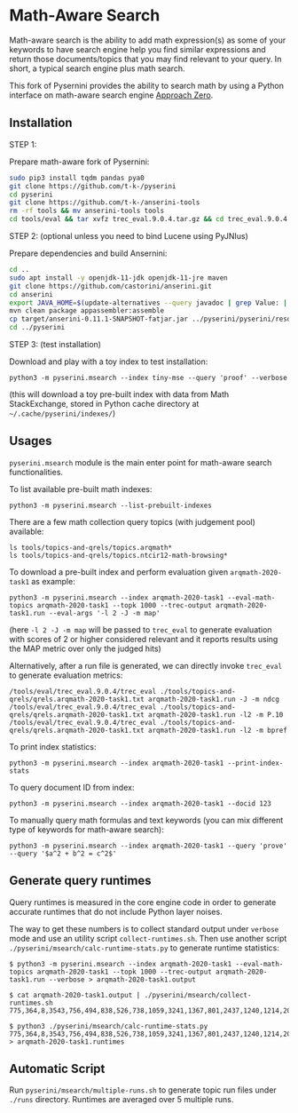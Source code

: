 # Math-Aware Search
Math-aware search is the ability to add math expression(s) as some of your keywords to have search engine help you find similar expressions and return those documents/topics that you may find relevant to your query. In short, a typical search engine plus math search.

This fork of Pysernini provides the ability to search math by using a Python interface on math-aware search engine [Approach Zero](https://github.com/approach0/search-engine).

## Installation
STEP 1:

Prepare math-aware fork of Pysernini:
```sh
sudo pip3 install tqdm pandas pya0
git clone https://github.com/t-k-/pyserini
cd pyserini
git clone https://github.com/t-k-/anserini-tools
rm -rf tools && mv anserini-tools tools
cd tools/eval && tar xvfz trec_eval.9.0.4.tar.gz && cd trec_eval.9.0.4 && make && cd ../../..
```

STEP 2: (optional unless you need to bind Lucene using PyJNIus)

Prepare dependencies and build Ansernini:
```sh
cd ..
sudo apt install -y openjdk-11-jdk openjdk-11-jre maven
git clone https://github.com/castorini/anserini.git
cd anserini
export JAVA_HOME=$(update-alternatives --query javadoc | grep Value: | head -n1 | sed 's/Value: //' | sed 's@bin/javadoc$@@') # assume it is a Debian-like system (such as Ubuntu)
mvn clean package appassembler:assemble
cp target/anserini-0.11.1-SNAPSHOT-fatjar.jar ../pyserini/pyserini/resources/jars/
cd ../pyserini
```

STEP 3: (test installation)

Download and play with a toy index to test installation:
```
python3 -m pyserini.msearch --index tiny-mse --query 'proof' --verbose
```
(this will download a toy pre-built index with data from Math StackExchange, stored in Python cache directory at `~/.cache/pyserini/indexes/`)

## Usages
`pyserini.msearch` module is the main enter point for math-aware search functionalities.

To list available pre-built math indexes:
```
python3 -m pyserini.msearch --list-prebuilt-indexes
```

There are a few math collection query topics (with judgement pool) available:
```
ls tools/topics-and-qrels/topics.arqmath*
ls tools/topics-and-qrels/topics.ntcir12-math-browsing*
```

To download a pre-built index and perform evaluation given `arqmath-2020-task1` as example:
```
python3 -m pyserini.msearch --index arqmath-2020-task1 --eval-math-topics arqmath-2020-task1 --topk 1000 --trec-output arqmath-2020-task1.run --eval-args '-l 2 -J -m map'
```
(here `-l 2 -J -m map` will be passed to `trec_eval` to generate evaluation with scores of 2 or higher considered relevant and it reports results using the MAP metric over only the judged hits)

Alternatively, after a run file is generated, we can directly invoke `trec_eval` to generate evaluation metrics:
```
/tools/eval/trec_eval.9.0.4/trec_eval ./tools/topics-and-qrels/qrels.arqmath-2020-task1.txt arqmath-2020-task1.run -J -m ndcg
/tools/eval/trec_eval.9.0.4/trec_eval ./tools/topics-and-qrels/qrels.arqmath-2020-task1.txt arqmath-2020-task1.run -l2 -m P.10
/tools/eval/trec_eval.9.0.4/trec_eval ./tools/topics-and-qrels/qrels.arqmath-2020-task1.txt arqmath-2020-task1.run -l2 -m bpref
```

To print index statistics:
```
python3 -m pyserini.msearch --index arqmath-2020-task1 --print-index-stats
```

To query document ID from index:
```
python3 -m pyserini.msearch --index arqmath-2020-task1 --docid 123
```

To manually query math formulas and text keywords (you can mix different type of keywords for math-aware search):
```
python3 -m pyserini.msearch --index arqmath-2020-task1 --query 'prove' --query '$a^2 + b^2 = c^2$'
```

## Generate query runtimes
Query runtimes is measured in the core engine code in order to generate accurate runtimes that do not include Python layer noises.

The way to get these numbers is to collect standard output under `verbose` mode and use an utility script `collect-runtimes.sh`. Then use another script `./pyserini/msearch/calc-runtime-stats.py` to generate runtime statistics:
```
$ python3 -m pyserini.msearch --index arqmath-2020-task1 --eval-math-topics arqmath-2020-task1 --topk 1000 --trec-output arqmath-2020-task1.run --verbose > arqmath-2020-task1.output

$ cat arqmath-2020-task1.output | ./pyserini/msearch/collect-runtimes.sh
775,364,8,3543,756,494,838,526,738,1059,3241,1367,801,2437,1240,1214,2056,1254,813,416,43,1790,418,181,986,1809,2175,388,50,833,885,266,20,131,540,306,8,615,1216,709,643,1701,28,1065,1410,562,650,1086,2153,780,3849,564,573,365,661,568,1335,1818,1879,580,230,2315,325,861,908,229,840,417,2003,3006,748,1116,514,1626,2035,361,3498,1002,30,26,980,757,1139,1650,1474,1331,260,803,52,1208,314,532,16,1185,124,5692,647,

$ python3 ./pyserini/msearch/calc-runtime-stats.py 775,364,8,3543,756,494,838,526,738,1059,3241,1367,801,2437,1240,1214,2056,1254,813,416,43,1790,418,181,986,1809,2175,388,50,833,885,266,20,131,540,306,8,615,1216,709,643,1701,28,1065,1410,562,650,1086,2153,780,3849,564,573,365,661,568,1335,1818,1879,580,230,2315,325,861,908,229,840,417,2003,3006,748,1116,514,1626,2035,361,3498,1002,30,26,980,757,1139,1650,1474,1331,260,803,52,1208,314,532,16,1185,124,5692,647, > arqmath-2020-task1.runtimes
```

## Automatic Script
Run `pyserini/msearch/multiple-runs.sh` to generate topic run files under `./runs` directory. Runtimes are averaged over 5 multiple runs.
